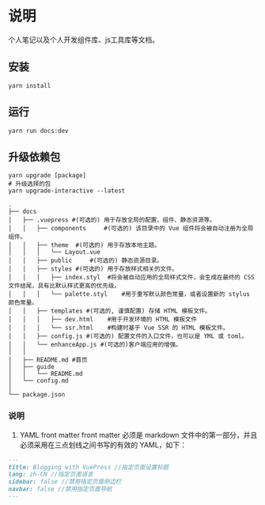 # 说明
个人笔记以及个人开发组件库、js工具库等文档。

## 安装

```shell
yarn install
```

## 运行

```shell
yarn run docs:dev
```

## 升级依赖包
```shell
yarn upgrade [package]
# 升级选择的包
yarn upgrade-interactive --latest
```

```
.
├── docs
│   ├── .vuepress #(可选的) 用于存放全局的配置、组件、静态资源等。
│   │   ├── components     #(可选的) 该目录中的 Vue 组件将会被自动注册为全局组件。
│   │   ├── theme  #(可选的) 用于存放本地主题。
│   │   │   └── Layout.vue
│   │   ├── public     #(可选的) 静态资源目录。
│   │   ├── styles #(可选的) 用于存放样式相关的文件。
│   │   │   ├── index.styl  #将会被自动应用的全局样式文件，会生成在最终的 CSS 文件结尾，具有比默认样式更高的优先级。
│   │   │   └── palette.styl    #用于重写默认颜色常量，或者设置新的 stylus 颜色常量。
│   │   ├── templates #(可选的, 谨慎配置) 存储 HTML 模板文件。
│   │   │   ├── dev.html    #用于开发环境的 HTML 模板文件
│   │   │   └── ssr.html    #构建时基于 Vue SSR 的 HTML 模板文件。
│   │   ├── config.js #(可选的) 配置文件的入口文件，也可以是 YML 或 toml。
│   │   └── enhanceApp.js #(可选的)客户端应用的增强。
│   │ 
│   ├── README.md #首页
│   ├── guide
│   │   └── README.md
│   └── config.md
│ 
└── package.json

```
### 说明
1. YAML front matter
   front matter 必须是 markdown 文件中的第一部分，并且必须采用在三点划线之间书写的有效的 YAML，如下：
```markdown
---
title: Blogging with VuePress //指定页面设置标题
lang: zh-CN //指定页面语言
sidebar: false //禁用指定页面侧边栏
navbar: false //禁用指定页面导航
---
```

